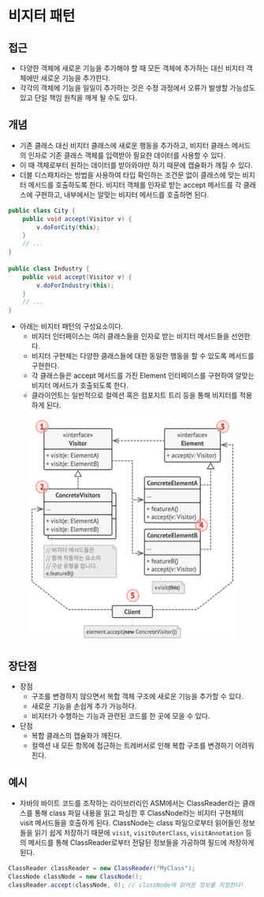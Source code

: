 # 비지터 패턴

## 접근

* 다양한 객체에 새로운 기능을 추가해야 할 때 모든 객체에 추가하는 대신 비지터 객체에만 새로운 기능을 추가한다.
* 각각의 객체에 기능을 일일이 추가하는 것은 수정 과정에서 오류가 발생할 가능성도 있고 단일 책임 원칙을 깨게 될 수도 있다.

## 개념

* 기존 클래스 대신 비지터 클래스에 새로운 행동을 추가하고, 비지터 클래스 메서드의 인자로 기존 클래스 객체를 입력받아 필요한 데이터를 사용할 수 있다.
* 이 때 객체로부터 원하는 데이터를 받아와야만 하기 때문에 캡슐화가 깨질 수 있다.
* 더블 디스패치라는 방법을 사용하여 타입 확인하는 조건문 없이 클래스에 맞는 비지터 메서드를 호출하도록 한다. 비지터 객체를 인자로 받는 accept 메서드를 각 클래스에 구현하고, 내부에서는 알맞는 비지터 메서드를 호출하면 된다.

```java
public class City {
    public void accept(Visitor v) {
        v.doForCity(this);
    }
    // ...
}

public class Industry {
    public void accept(Visitor v) {
        v.doForIndustry(this);
    }
    // ...
}
```

* 아래는 비지터 패턴의 구성요소이다.
  * 비지터 인터페이스는 여러 클래스들을 인자로 받는 비지터 메서드들을 선언한다.
  * 비지터 구현체는 다양한 클래스들에 대한 동일한 행동을 할 수 있도록 메서드를 구현한다.
  * 각 클래스들은 accept 메서드를 가진 Element 인터페이스를 구현하여 알맞는 비지터 메서드가 호출되도록 한다.
  * 클라이언트는 일반적으로 컬렉션 혹은 컴포지트 트리 등을 통해 비지터를 적용하게 된다.

<figure><img src="../../../.gitbook/assets/image (138).png" alt=""><figcaption></figcaption></figure>

## 장단점

* 장점
  * 구조를 변경하지 않으면서 복합 객체 구조에 새로운 기능을 추가할 수 있다.
  * 새로운 기능을 손쉽게 추가 가능하다.
  * 비지터가 수행하는 기능과 관련된 코드를 한 곳에 모을 수 있다.
* 단점
  * 복합 클래스의 캡슐화가 깨진다.
  * 컬렉션 내 모든 항목에 접근하는 트레버서로 인해 복합 구조를 변경하기 어려워진다.

## 예시

* 자바의 바이트 코드를 조작하는 라이브러리인 ASM에서는 ClassReader라는 클래스를 통해 class 파일 내용을 읽고 파싱한 후 ClassNode라는 비지터 구현체의 visit 메서드들을 호출하게 된다. ClassNode는 class 파일으로부터 읽어들인 정보들을 읽기 쉽게 저장하기 때문에 `visit`, `visitOuterClass`, `visitAnnotation` 등의 메서드를 통해 ClassReader로부터 전달된 정보들을 가공하여 필드에 저장하게 된다.

```java
ClassReader classReader = new ClassReader("MyClass");
ClassNode classNode = new ClassNode();
classReader.accept(classNode, 0); // classNode에 읽어온 정보를 저장한다!
```
